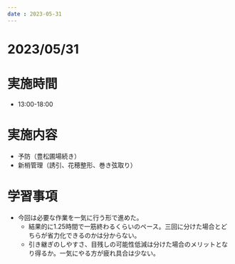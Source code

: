```yaml
---
date : 2023-05-31
---
```


# 2023/05/31

# 実施時間
- 13:00-18:00

# 実施内容
- 予防（豊松圃場続き）
- 新梢管理（誘引、花穂整形、巻き弦取り）

# 学習事項
- 今回は必要な作業を一気に行う形で進めた。
    - 結果的に1.25時間で一筋終わるくらいのペース。三回に分けた場合とどちらが省力化できるのかは分からない。
    - 引き継ぎのしやすさ、目残しの可能性低減は分けた場合のメリットとなり得るか。一気にやる方が疲れ具合は少ない。
